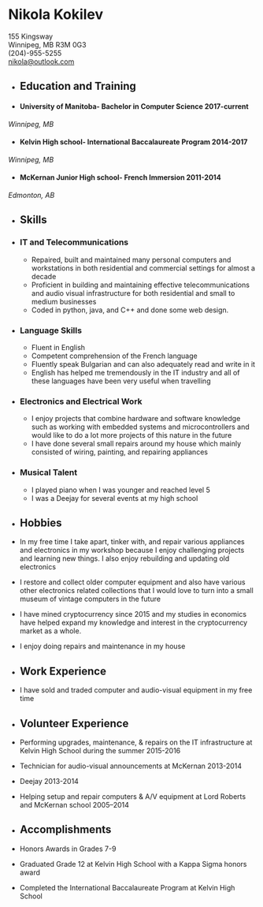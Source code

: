# **Nikola Kokilev**
155 Kingsway  
Winnipeg, MB R3M 0G3  
(204)-955-5255  
nikola@outlook.com

* ## Education and Training
 * #### University of Manitoba- Bachelor in Computer Science   2017-current
 _Winnipeg, MB_

 * #### Kelvin High school- International Baccalaureate Program   2014-2017
_Winnipeg, MB_

 * #### McKernan Junior High school- French Immersion    2011-2014
 _Edmonton, AB_


* ## Skills
 * ### IT and Telecommunications
   * Repaired, built and maintained many personal computers and workstations in both residential and commercial settings for almost a decade
   * Proficient in building and maintaining effective telecommunications and audio visual infrastructure for both residential and small to medium businesses
   * Coded in python, java, and C++ and done some web design.

 * ### Language Skills
   * Fluent in English
   * Competent comprehension of the French language
   * Fluently speak Bulgarian and can also adequately read and write in it
   * English has helped me tremendously in the IT industry and all of these languages have been very useful when travelling

 * ### Electronics and Electrical Work
   *	I enjoy projects that combine hardware and software knowledge such as working with embedded systems and microcontrollers and would like to do a lot more projects of this nature in the future
   * I have done several small repairs around my house which mainly consisted of wiring, painting, and repairing appliances

 * ### Musical Talent
   * I played piano when I was younger and reached level 5
   * I was a Deejay for several events at my high school

* ## Hobbies
 * In my free time I take apart, tinker with, and repair various appliances and electronics in my workshop because I enjoy challenging projects and learning new things. I also enjoy rebuilding and updating old electronics
 * I restore and collect older computer equipment and also have various other electronics related collections that I would love to turn into a small museum of vintage computers in the future
 * I have mined cryptocurrency since 2015 and my studies in economics have helped expand my knowledge and interest in the cryptocurrency market as a whole.
 * I enjoy doing repairs and maintenance in my house

* ## Work Experience
 * I have sold and traded computer and audio-visual equipment in my free time

* ## Volunteer Experience
 * Performing upgrades, maintenance, & repairs on the IT infrastructure at Kelvin High School during the summer    2015-2016
 * Technician for audio-visual announcements at McKernan   2013-2014
 * Deejay    2013-2014
 * Helping setup and repair computers & A/V equipment at Lord Roberts and McKernan school    2005–2014

* ## Accomplishments
 * Honors Awards in Grades 7-9
 * Graduated Grade 12 at Kelvin High School with a Kappa Sigma honors award
 * Completed the International Baccalaureate Program at Kelvin High School
